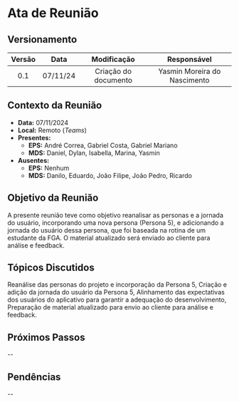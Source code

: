 # Ata de Reunião

## Versionamento

| Versão | Data | Modificação | Responsável |
| :-: | :-: | :-: | :-: |
| 0.1 | 07/11/24 | Criação do documento | Yasmin Moreira do Nascimento |

## Contexto da Reunião

* **Data:** 07/11/2024
* **Local:** Remoto (*Teams*)
* **Presentes:**
  * **EPS:** André Correa, Gabriel Costa, Gabriel Mariano
  * **MDS:** Daniel, Dylan, Isabella, Marina, Yasmin
* **Ausentes:**
  * **EPS:** Nenhum
  * **MDS:** Danilo, Eduardo, João Filipe, João Pedro, Ricardo 

## Objetivo da Reunião

A presente reunião teve como objetivo reanalisar as personas e a jornada do usuário, incorporando uma nova persona (Persona 5), e adicionando a jornada do usuário dessa persona, que foi baseada na rotina de um estudante da FGA. O material atualizado será enviado ao cliente para análise e feedback.

## Tópicos Discutidos

Reanálise das personas do projeto e incorporação da Persona 5, Criação e adição da jornada do usuário da Persona 5, Alinhamento das expectativas dos usuários do aplicativo para garantir a adequação do desenvolvimento, Preparação de material atualizado para envio ao cliente para análise e feedback.

## Próximos Passos

--

## Pendências

--